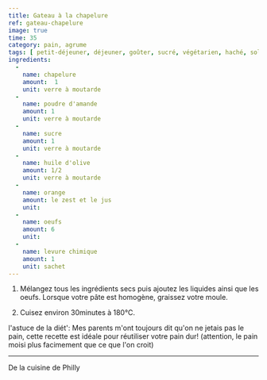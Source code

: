 ```yaml
---
title: Gateau à la chapelure
ref: gateau-chapelure
image: true
time: 35
category: pain, agrume
tags: [ petit-déjeuner, déjeuner, goûter, sucré, végétarien, haché, solide ]
ingredients:
  -
    name: chapelure
    amount:  1
    unit: verre à moutarde
  -
    name: poudre d'amande
    amount: 1
    unit: verre à moutarde
  -
    name: sucre
    amount: 1
    unit: verre à moutarde
  -
    name: huile d'olive
    amount: 1/2
    unit: verre à moutarde
  -
    name: orange
    amount: le zest et le jus
    unit: 
  -
    name: oeufs
    amount: 6
    unit:
  - 
    name: levure chimique
    amount: 1
    unit: sachet
---
```



1. Mélangez tous les ingrédients secs puis ajoutez les liquides ainsi que les oeufs. 
Lorsque votre pâte est homogène, graissez votre moule. 

2. Cuisez environ 30minutes à 180°C.

l'astuce de la diét': Mes parents m'ont toujours dit qu'on ne jetais pas le pain, cette recette est idéale pour réutiliser votre pain dur! (attention, le pain moisi plus facimement que ce que l'on croit)

---

De la cuisine de Philly
